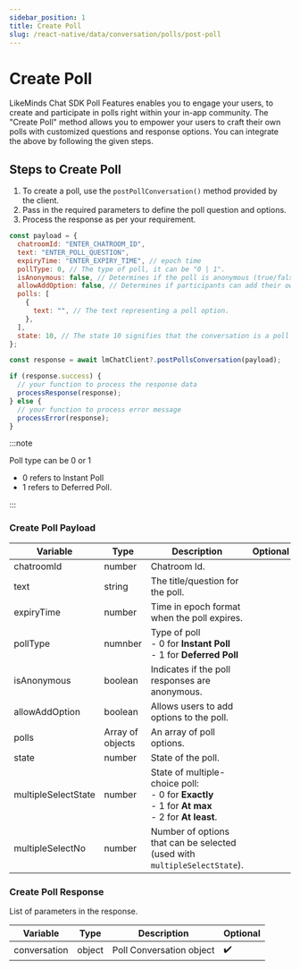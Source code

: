 ```yaml
---
sidebar_position: 1
title: Create Poll
slug: /react-native/data/conversation/polls/post-poll
---
```


# Create Poll

LikeMinds Chat SDK Poll Features enables you to engage your users, to create and participate in polls right within your in-app community. The "Create Poll" method allows you to empower your users to craft their own polls with customized questions and response options. You can integrate the above by following the given steps.

## Steps to Create Poll

1. To create a poll, use the `postPollConversation()` method provided by the client.
2. Pass in the required parameters to define the poll question and options.
3. Process the response as per your requirement.

```js
const payload = {
  chatroomId: "ENTER_CHATROOM_ID",
  text: "ENTER_POLL_QUESTION",
  expiryTime: "ENTER_EXPIRY_TIME", // epoch time
  pollType: 0, // The type of poll, it can be "0 | 1".
  isAnonymous: false, // Determines if the poll is anonymous (true/false).
  allowAddOption: false, // Determines if participants can add their own options to the poll (true/false).
  polls: [
    {
      text: "", // The text representing a poll option.
    },
  ],
  state: 10, // The state 10 signifies that the conversation is a poll .
};

const response = await lmChatClient?.postPollsConversation(payload);

if (response.success) {
  // your function to process the response data
  processResponse(response);
} else {
  // your function to process error message
  processError(response);
}
```

:::note

Poll type can be 0 or 1

- 0 refers to Instant Poll
- 1 refers to Deferred Poll.

:::

### Create Poll Payload

| Variable            | Type             | Description                                                                                                  | Optional |
| ------------------- | ---------------- | ------------------------------------------------------------------------------------------------------------ | -------- |
| chatroomId          | number           | Chatroom Id.                                                                                                 |          |
| text                | string           | The title/question for the poll.                                                                             |          |
| expiryTime          | number           | Time in epoch format when the poll expires.                                                                  |          |
| pollType            | numnber          | Type of poll <br/> - 0 for **Instant Poll** <br/> - 1 for **Deferred Poll**                                  |          |
| isAnonymous         | boolean          | Indicates if the poll responses are anonymous.                                                               |          |
| allowAddOption      | boolean          | Allows users to add options to the poll.                                                                     |          |
| polls               | Array of objects | An array of poll options.                                                                                    |          |
| state               | number           | State of the poll.                                                                                           |          |
| multipleSelectState | number           | State of multiple-choice poll:<br/> - 0 for **Exactly** <br/> - 1 for **At max** <br/> - 2 for **At least**. |          |
| multipleSelectNo    | number           | Number of options that can be selected (used with `multipleSelectState`).                                    |          |

### Create Poll Response

List of parameters in the response.

| Variable     | Type   | Description              | Optional           |
| ------------ | ------ | ------------------------ | ------------------ |
| conversation | object | Poll Conversation object | :heavy_check_mark: |
